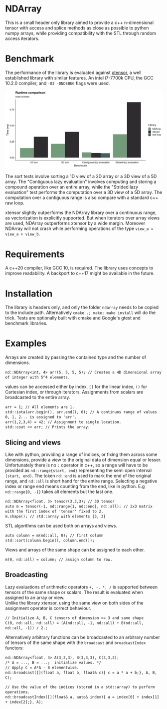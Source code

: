 # NDArray
This is a small header only library aimed to provide a c++ n-dimensional tensor with access
and splice methods as close as possible to python numpy arrays, while providing compatibility with the STL through
random access iterators.

# Benchmark
The performance of the library  is evaluated against 
[xtensor](https://github.com/xtensor-stack/xtensor), a well established library with similar 
features. An intel i7-7700k CPU, the GCC 10.2.0 compiler, and `-O3 -DNDEBUG` flags were used. 

![benchmark](figures/benchmark.png)

The sort tests involve sorting a 1D view of a 2D array or a 3D view of a 5D array.
The "Contiguous lazy evaluation" involves computing and storing a compound operation over an entire 
array, while the "Strided lazy evaluation" test performs the computation over a 3D view of a 5D array.
The computation over a contiguous range is also compare with a standard c++ raw loop.

xtensor slightly outperforms the NDArray library over a continuous range, as vectorization is 
explicitly supported. But when iterators over array views are used, NDArray outperforms xtensor 
by a wide margin. Moreover NDArray will not crash while performing operations of the type 
`view_a = view_a + view_b`.

# Requirements
A c++20 compiler, like GCC 10, is required. The library uses concepts to improve readability.
A backport to c++17 might be available in the future.
 
# Installation
The library is headers only, and only the folder `ndarray` needs to be copied to the include path.
Alternatively `cmake .; make; make install` will do the trick. Tests are optionally built with cmake 
and Google's gtest and benchmark libraries. 
 
# Examples
Arrays are created by passing the contained type and the number of dimensions.
```
nd::NDArray<int, 4> arr(5, 5, 5, 5); // Creates a 4D dimensional array of integer with 5^4 elements. 
```  

values can be accessed either by index,  `[]` for the linear index, `()` for Cartesian index, 
or through iterators. Assignments from scalars are broadcasted to the entire array.

```
arr = 1; // All elements are 1.
std::iota(arr.begin(), arr.end(), 0); // A continuos range of values 0, 1, 2... is assigned to 'arr'.
arr(1,2,3,4) = 42; // Assignment to single location.
std::cout << arr; // Prints the array. 
```

## Slicing and views
Like with python, providing a range of indices, or fixing them across some dimensions, provide a view
to the original data of dimension equal or lesser. Unfortunately there is no `:` operator in c++,
so a range will have to be provided as `nd::range{start, end}` representing the semi open interval
`[start, end)`. The token `nd::end` is used to mark the end of the original range, and `nd::all`
is short hand for the entire range. Selecting a negative index or range end means counting from the end,
like in python. E.g `nd::range{0, -1}` takes all elements but the last one.

```
nd::NDArray<float, 3> tensor(3,3,3); // 3D tensor
auto m = tensor(-1, nd::range{1, nd::end}, nd::all); // 2x3 matrix with the first index of 'tensor' fixed to 2. 
m.shape(); // std::array with elements {3, 3}
``` 

STL algorithms can be used both on arrays and views.

```
auto column = m(nd::all, 0); // first column
std::sort(column.begin(), column.end());
```

Views and arrays of the same shape can be assigned to each other. 
```
m(0, nd::all) = column; // assign column to row.
```


## Broadcasting
Lazy evaluations of arithmetic operators `+, -, *, /` is supported between tensors
of the same shape or scalars. The result is evaluated when assigned to an array or view.  
Unlike the library xtensor, using the same view on both sides of the assignment operator 
is correct behaviour.

```
// Initialize A, B, C tensors of dimension >= 3 and same shape
C(0, nd::all, nd::all) = (A(nd::all, -1, nd::all) + B(nd::all, nd::all, -1)) / 2.;
```

Alternatively arbitrary functions can be broadcasted to an arbitrary number of tensors of the same 
shape with the `broadcast` and `broadcastIndex` functors:

```
nd::NDArray<float, 3> A(3,3,3), B(3,3,3), C(3,3,3);
/* A = ..., B = ...;  initialize values. */
// Apply C = A*A - B elementwise.
nd::broadcast([](float a, float b, float& c){ c = a * a + b;}, A, B, C);

```

```
// Use the value of the indices (stored in a std::array) to perform operations.
nd::broadcastIndex([](float& a, auto& index){ a = index[0] + index[1] + index[2];}, A);
```
